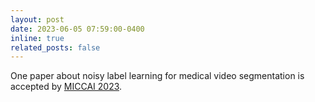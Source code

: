 ```yaml
---
layout: post
date: 2023-06-05 07:59:00-0400
inline: true
related_posts: false
---
```


One paper about noisy label learning for medical video segmentation is accepted by [MICCAI 2023](https://conferences.miccai.org/2023/en/).
